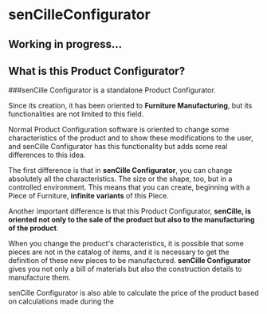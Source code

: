 # senCilleConfigurator

## Working in progress...

## What is this Product Configurator? 

###senCille Configurator is a standalone Product Configurator. 

Since its creation, it has been oriented to **Furniture Manufacturing**, but its functionalities are not limited to this field.

Normal Product Configuration software is oriented to change some characteristics of the product and to show these modifications to the user, and senCille Configurator has this functionality but adds some real differences to this idea. 

The first difference is that in **senCille Configurator**, you can change absolutely all the characteristics. The size or the shape, too, but in a controlled environment. This means that you can create, beginning with a Piece of Furniture, **infinite variants** of this Piece. 

Another important difference is that this Product Configurator, **senCille, is oriented not only to the sale of the product but also to the manufacturing of the product**. 

When you change the product's characteristics, it is possible that some pieces are not in the catalog of items, and it is necessary to get the definition of these new pieces to be manufactured. **senCille Configurator** gives you not only a bill of materials but also the construction details to manufacture them. 

senCille Configurator is also able to calculate the price of the product based on calculations made during the 


